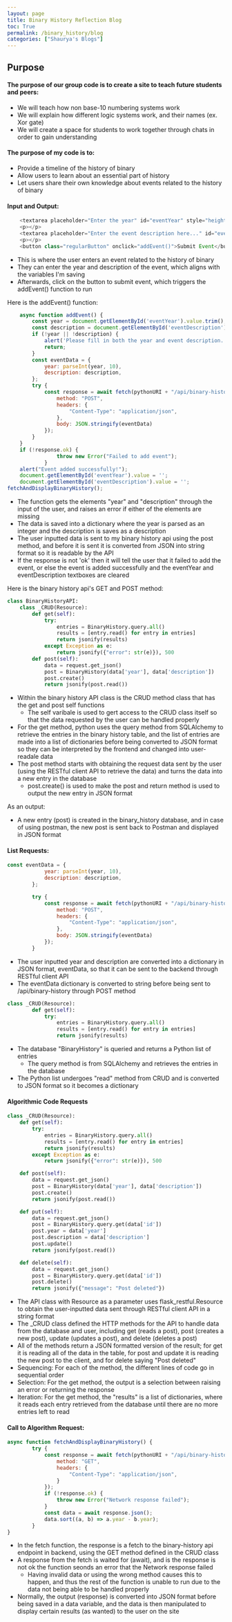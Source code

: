 ```yaml
---
layout: page
title: Binary History Reflection Blog
toc: True
permalink: /binary_history/blog
categories: ["Shaurya's Blogs"]
---
```


## Purpose

#### The purpose of our group code is to create a site to teach future students and peers:
- We will teach how non base-10 numbering systems work
- We will explain how different logic systems work, and their names (ex. Xor gate)
- We will create a space for students to work together through chats in order to gain understanding

#### The purpose of my code is to:
- Provide a timeline of the history of binary
- Allow users to learn about an essential part of history
- Let users share their own knowledge about events related to the history of binary

#### Input and Output:

``` javascript
    <textarea placeholder="Enter the year" id="eventYear" style="height: 30px; width: 200px;"></textarea>
    <p></p>
    <textarea placeholder="Enter the event description here..." id="eventDescription"></textarea>
    <p></p>
    <button class="regularButton" onclick="addEvent()">Submit Event</button>
```

- This is where the user enters an event related to the history of binary
- They can enter the year and description of the event, which aligns with the variables I'm saving
- Afterwards, click on the button to submit event, which triggers the addEvent() function to run

Here is the addEvent() function:

``` javascript
    async function addEvent() { 
        const year = document.getElementById('eventYear').value.trim();
        const description = document.getElementById('eventDescription').value.trim();
        if (!year || !description) {
            alert('Please fill in both the year and event description.');
            return;
        }
        const eventData = {
            year: parseInt(year, 10),
            description: description,
        };
        try {
            const response = await fetch(pythonURI + "/api/binary-history", {
                method: "POST",
                headers: {
                    "Content-Type": "application/json",
                },
                body: JSON.stringify(eventData)
            });
        }
    }
    if (!response.ok) {
                throw new Error("Failed to add event");
            }
    alert("Event added successfully!");
    document.getElementById('eventYear').value = '';
    document.getElementById('eventDescription').value = '';
fetchAndDisplayBinaryHistory(); 
```

- The function gets the elements "year" and "description" through the input of the user, and raises an error if either of the elements are missing
- The data is saved into a dictionary where the year is parsed as an integer and the description is saves as a description
- The user inputted data is sent to my binary history api using the post method, and before it is sent it is converted from JSON into string format so it is readable by the API
- If the response is not 'ok' then it will tell the user that it failed to add the event, or else the event is added successfully and the eventYear and eventDescription textboxes are cleared

Here is the binary history api's GET and POST method:

``` python
class BinaryHistoryAPI:
    class _CRUD(Resource):
        def get(self):
            try:
                entries = BinaryHistory.query.all()
                results = [entry.read() for entry in entries]
                return jsonify(results)
            except Exception as e:
                return jsonify({"error": str(e)}), 500
        def post(self):
            data = request.get_json()
            post = BinaryHistory(data['year'], data['description'])
            post.create()
            return jsonify(post.read())
```

- Within the binary history API class is the CRUD method class that has the get and post self functions
    - The self varibale is used to gert access to the CRUD class itself so that the data requested by the user can be handled properly
- For the get method, python uses the query method from SQLAlchemy to retrieve the entries in the binary history table, and the list of entries are made into a list of dictionaries before being converted to JSON format so they can be interpreted by the frontend and changed into user-readale data
- The post method starts with obtaining the request data sent by the user (using the RESTful client API to retrieve the data) and turns the data into a new entry in the database
    - post.create() is used to make the post and return method is used to output the new entry in JSON format

As an output:
- A new entry (post) is created in the binary_history database, and in case of using postman, the new post is sent back to Postman and displayed in JSON format

#### List Requests:

``` javascript
const eventData = {
            year: parseInt(year, 10),
            description: description,
        };

        try {
            const response = await fetch(pythonURI + "/api/binary-history", {
                method: "POST",
                headers: {
                    "Content-Type": "application/json",
                },
                body: JSON.stringify(eventData)
            });
        }
```

- The user inputted year and description are converted into a dictionary in JSON format, eventData, so that it can be sent to the backend through RESTful client API
- The eventData dictionary is converted to string before being sent to /api/binary-history through POST method

``` python
class _CRUD(Resource):
        def get(self):
            try:
                entries = BinaryHistory.query.all()
                results = [entry.read() for entry in entries]
                return jsonify(results)
```

- The database "BinaryHistory" is queried and returns a Python list of entries
    - The query method is from SQLAlchemy and retrieves the entries in the database
- The Python list undergoes "read" method from CRUD and is converted to JSON format so it becomes a dictionary

#### Algorithmic Code Requests

``` python
class _CRUD(Resource):
    def get(self):
        try:
            entries = BinaryHistory.query.all()
            results = [entry.read() for entry in entries]
            return jsonify(results)
        except Exception as e:
            return jsonify({"error": str(e)}), 500

    def post(self):
        data = request.get_json()
        post = BinaryHistory(data['year'], data['description'])
        post.create()
        return jsonify(post.read())

    def put(self):
        data = request.get_json()
        post = BinaryHistory.query.get(data['id'])
        post.year = data['year']
        post.description = data['description']
        post.update()
        return jsonify(post.read())

    def delete(self):
        data = request.get_json()
        post = BinaryHistory.query.get(data['id'])
        post.delete()
        return jsonify({"message": "Post deleted"})
```

- The API class with Resource as a parameter uses flask_restful.Resource to obtain the user-inputted data sent through RESTful client API in a string format
- The _CRUD class defined the HTTP methods for the API to handle data from the database and user, including get (reads a post), post (creates a new post), update (updates a post), and delete (deletes a post)
- All of the methods return a JSON formatted version of the result; for get it is reading all of the data in the table, for post and update it is reading the new post to the client, and for delete saying "Post deleted"
- Sequencing: For each of the method, the different lines of code go in sequential order
- Selection: For the get method, the output is a selection between raising an error or returning the response
- Iteration: For the get method, the "results" is a list of dictionaries, where it reads each entry retrieved from the database until there are no more entries left to read

#### Call to Algorithm Request:

``` javascript
async function fetchAndDisplayBinaryHistory() { 
        try {
            const response = await fetch(pythonURI + "/api/binary-history", {
                method: "GET",
                headers: {
                    "Content-Type": "application/json",
                }
            });
            if (!response.ok) {
                throw new Error("Network response failed");
            }
            const data = await response.json();
            data.sort((a, b) => a.year - b.year);
        }
}
```

- In the fetch function, the response is a fetch to the binary-history api endpoint in backend, using the GET method defined in the CRUD class
- A response from the fetch is waited for (await), and is the response is not ok the function seonds an error that the Network response failed
    - Having invalid data or using the wrong method causes this to happen, and thus the rest of the function is unable to run due to the data not being able to be handled properly
- Normally, the output (response) is converted into JSON format before being saved in a data variable, and the data is then manipulated to display certain results (as wanted) to the user on the site
